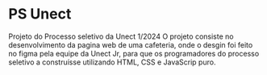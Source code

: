 # PS Unect
 Projeto do Processo seletivo da Unect 1/2024
O projeto consiste no desenvolvimento da pagina web de uma cafeteria, onde o desgin foi feito no figma pela equipe da Unect Jr, para que os programadores do processo seletivo a construísse utilizando HTML, CSS e JavaScrip puro.